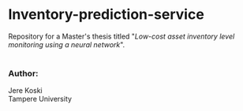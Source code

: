# Inventory-prediction-service
Repository for a Master's thesis titled "_Low-cost asset inventory level monitoring using a neural network_".
<br>
<br>
### Author: 
Jere Koski <br>
Tampere University

